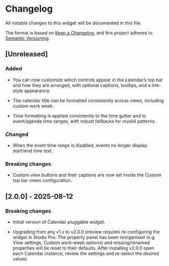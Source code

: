 # Changelog

All notable changes to this widget will be documented in this file.

The format is based on [Keep a Changelog](https://keepachangelog.com/en/1.0.0/), and this project adheres to [Semantic Versioning](https://semver.org/spec/v2.0.0.html).

## [Unreleased]

### Added

- You can now customize which controls appear in the calendar’s top bar and how they are arranged, with optional captions, tooltips, and a link-style appearance.

- The calendar title can be formatted consistently across views, including custom work week.

- Time formatting is applied consistently to the time gutter and to event/agenda time ranges, with robust fallbacks for invalid patterns.

### Changed

- When the event time range is disabled, events no longer display start/end time text.

### Breaking changes

- Custom view buttons and their captions are now set inside the Custom top bar views configuration.

## [2.0.0] - 2025-08-12

### Breaking changes

- Initial version of Calendar pluggable widget.

- Upgrading from any v1.x to v2.0.0 preview requires re-configuring the widget in Studio Pro. The property panel has been reorganised (e.g. View settings, Custom work-week options) and missing/renamed properties will be reset to their defaults. After installing v2.0.0 open each Calendar instance, review the settings and re-select the desired values.
